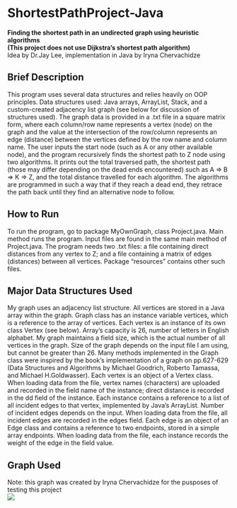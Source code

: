 # ShortestPathProject-Java
**Finding the shortest path in an undirected graph using heuristic algorithms**<br>
**(This project does not use Dijkstra’s shortest path algorithm)**<br>
Idea by Dr.Jay Lee, implementation in Java by Iryna Chervachidze

## Brief Description
This program uses several data structures and relies heavily on OOP principles. Data structures used: Java arrays, ArrayList, Stack, and a custom-created adjacency list graph (see below for discussion of structures used).
The graph data is provided in a .txt file in a square matrix form, where each column/row name represents a vertex (node) on the graph and the value at the intersection of the row/column represents an edge (distance) between the vertices defined by the row name and column name. The user inputs the start node (such as A or any other available node), and the program recursively finds the shortest path to Z node using two algorithms. It prints out the total traversed path, the shortest path (those may differ depending on the dead ends encountered) such as A => B => K => Z, and the total distance travelled for each algorithm. The algorithms are programmed in such a way that if they reach a dead end, they retrace the path back until they find an alternative node to follow.

## How to Run
To run the program, go to package MyOwnGraph, class Project.java. Main method runs the program. Input files are found in the same main method of Project.java. The program needs two .txt files: a file containing direct distances from any vertex to Z; and a file containing a matrix of edges (distances) between all vertices. Package “resources” contains other such files.

## Major Data Structures Used
My graph uses an adjacency list structure. All vertices are stored in a Java array within the graph. Graph class has an instance variable vertices, which is a reference to the array of vertices. Each vertex is an instance of its own class Vertex (see below). Array’s capacity is 26, number of letters in English alphabet. My graph maintains a field size, which is the actual number of all vertices in the graph. Size of the graph depends on the input file I am using, but cannot be greater than 26. Many methods implemented in the Graph class were inspired by the book’s implementation of a graph on pp.627-629 (Data Structures and Algorithms by Michael Goodrich, Roberto Tamassa, and Michael H.Goldwasser).
Each vertex is an object of a Vertex class. When loading data from the file, vertex names (characters) are uploaded and recorded in the field name of the instance; direct distance is recorded in the dd field of the instance. Each instance contains a reference to a list of all incident edges to that vertex, implemented by Java’s ArrayList. Number of incident edges depends on the input. When loading data from the file, all incident edges are recorded in the edges field.
Each edge is an object of an Edge class and contains a reference to two endpoints, stored in a simple array endpoints. When loading data from the file, each instance records the weight of the edge in the field value.

## Graph Used
Note: this graph was created by Iryna Chervachidze for the pusposes of testing this project
<br>
<img src=https://ichervachidze.github.io/images/graph.png>

